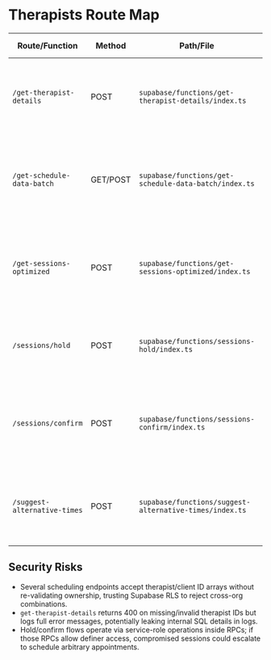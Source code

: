 # Therapists Route Map

| Route/Function | Method | Path/File | Purpose | Auth Required | Headers (Auth/apikey) | Handler | Notes |
| --- | --- | --- | --- | --- | --- | --- | --- |
| `/get-therapist-details` | POST | `supabase/functions/get-therapist-details/index.ts` | Returns individual therapist profile for roster/detail screen. | Requires authenticated session via `getUserOrThrow`; no role restriction beyond membership. | `Authorization: Bearer <JWT>`, `apikey: <anon>`. | Inline `Deno.serve` handler. | Lacks explicit org scoping beyond RLS; emits 400 on missing ID or fetch failure and logs error to console.【F:supabase/functions/get-therapist-details/index.ts†L1-L23】 |
| `/get-schedule-data-batch` | GET/POST | `supabase/functions/get-schedule-data-batch/index.ts` | Streams session, availability, and conflict data for therapists across ranges. | `getUserOrThrow` plus rate-limiting; accepts both GET query params and POST JSON. | `Authorization: Bearer <JWT>`, `apikey: <anon>`. | Inline `Deno.serve` handler. | Validates payload with Zod, paginates server-side, but relies on caller-supplied therapist/client IDs without cross-checking org ownership.【F:supabase/functions/get-schedule-data-batch/index.ts†L1-L94】 |
| `/get-sessions-optimized` | POST | `supabase/functions/get-sessions-optimized/index.ts` | Provides batched session schedules with travel buffers and metrics. | Guarded by `createProtectedRoute`; requires auth. | `Authorization: Bearer <JWT>`, `apikey: <anon>`. | Default export (protected route). | Accepts filter params including organization_id but trusts caller-provided IDs; includes performance telemetry in response.【F:supabase/functions/get-sessions-optimized/index.ts†L1-L120】 |
| `/sessions/hold` | POST | `supabase/functions/sessions-hold/index.ts` | Places a hold on therapist availability slots. | `createProtectedRoute` ensures authenticated user; expects role validation in SQL. | `Authorization: Bearer <JWT>`, `apikey: <anon>`. | Default export `createProtectedRoute` handler. | Checks overlapping sessions but does not double-check therapist org_id beyond RPC; logs hold events for auditing.【F:supabase/functions/sessions-hold/index.ts†L1-L120】 |
| `/sessions/confirm` | POST | `supabase/functions/sessions-confirm/index.ts` | Confirms provisional sessions for therapists/clients. | `createProtectedRoute` plus explicit payload validation. | `Authorization: Bearer <JWT>`, `apikey: <anon>`. | Default export handler. | Validates confirm payload, updates sessions and authorizations, but lacks impersonation guard so admins can confirm on behalf of therapists if RLS allows.【F:supabase/functions/sessions-confirm/index.ts†L1-L140】 |
| `/suggest-alternative-times` | POST | `supabase/functions/suggest-alternative-times/index.ts` | Suggests alternate appointment times for therapists considering conflicts. | `createProtectedRoute` ensures caller auth; uses supabase service client for heavy queries. | `Authorization: Bearer <JWT>`, `apikey: <anon>`. | Default export route. | Accepts start/end/timezone filters; may expose available slots for therapists outside caller org if RLS misconfigured.【F:supabase/functions/suggest-alternative-times/index.ts†L1-L120】 |

## Security Risks
- Several scheduling endpoints accept therapist/client ID arrays without re-validating ownership, trusting Supabase RLS to reject cross-org combinations.
- `get-therapist-details` returns 400 on missing/invalid therapist IDs but logs full error messages, potentially leaking internal SQL details in logs.
- Hold/confirm flows operate via service-role operations inside RPCs; if those RPCs allow definer access, compromised sessions could escalate to schedule arbitrary appointments.
